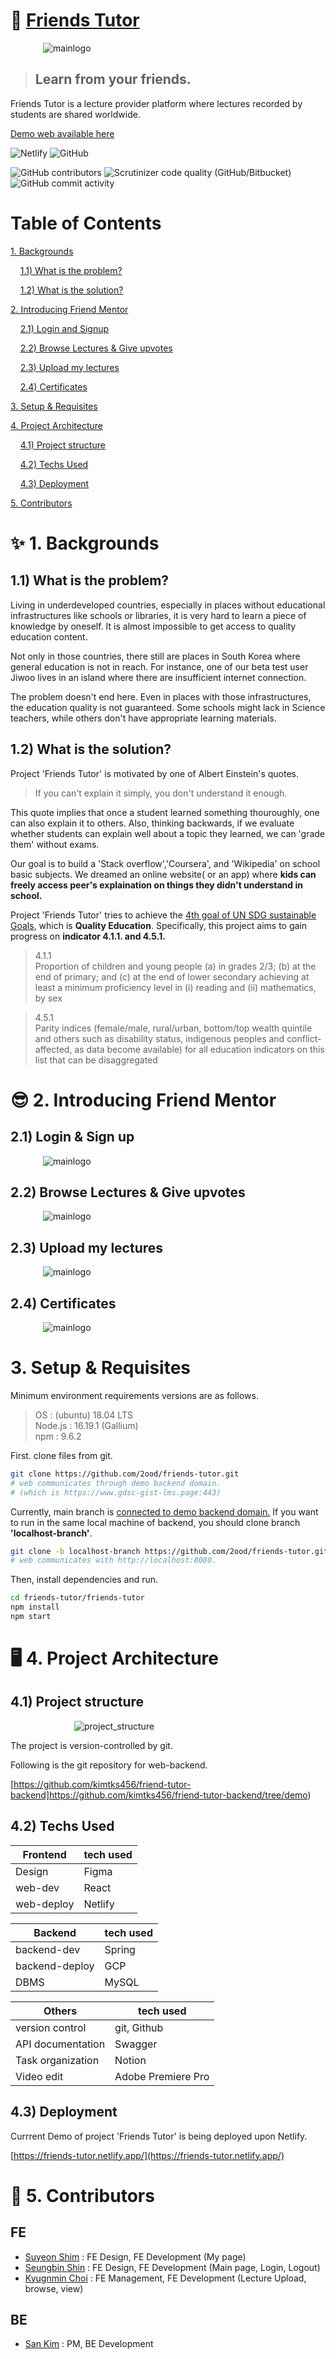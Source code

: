 # 👫 [Friends Tutor](https://friends-tutor.netlify.app/)


<img
  src="./readme-src/welcome.png"
  alt="mainlogo"
  style="display: flex; margin: auto; align-items:center; justify-content : center; max-width: 400px">

> ## Learn from your friends. 

Friends Tutor is a lecture provider platform where lectures recorded by students are shared worldwide.

[Demo web available here](https://friends-tutor.netlify.app/)


![Netlify](https://img.shields.io/netlify/83f6fb77-5507-4db6-9adf-18b0a42229c1?style=for-the-badge) ![GitHub](https://img.shields.io/github/license/2ood/friend-mentor-frontend?style=for-the-badge) 

![GitHub contributors](https://img.shields.io/github/contributors/2ood/friend-mentor-frontend?style=for-the-badge) ![Scrutinizer code quality (GitHub/Bitbucket)](https://img.shields.io/scrutinizer/quality/g/2ood/friend-mentor-frontend?style=for-the-badge) ![GitHub commit activity](https://img.shields.io/github/commit-activity/m/2ood/friend-mentor-frontend?style=for-the-badge)


# Table of Contents
[1. Backgrounds](#1)

&nbsp;&nbsp;&nbsp;&nbsp;[1.1) What is the problem?](#1-1)

&nbsp;&nbsp;&nbsp;&nbsp;[1.2) What is the solution?](#1-2)


[2. Introducing Friend Mentor](#2)

&nbsp;&nbsp;&nbsp;&nbsp;[2.1) Login and Signup](#2-1)

&nbsp;&nbsp;&nbsp;&nbsp;[2.2) Browse Lectures & Give upvotes](#2-2)
  
&nbsp;&nbsp;&nbsp;&nbsp;[2.3) Upload my lectures](#2-3)

&nbsp;&nbsp;&nbsp;&nbsp;[2.4) Certificates](#2-4)

[3. Setup & Requisites](#3)


[4. Project Architecture](#4)

&nbsp;&nbsp;&nbsp;&nbsp;[4.1) Project structure](#4-1)

&nbsp;&nbsp;&nbsp;&nbsp;[4.2) Techs Used](#4-2)

&nbsp;&nbsp;&nbsp;&nbsp;[4.3) Deployment](#4-3)


[5. Contributors](#5)



<a name="1"></a>
# ✨ 1. Backgrounds 

<a name="1-1"></a>
## 1.1) What is the problem?

Living in underdeveloped countries, especially in places without educational infrastructures like schools or libraries, it is very hard to learn a piece of knowledge by oneself. It is almost impossible to get access to quality education content. 

Not only in those countries, there still are places in South Korea where general education is not in reach. For instance, one of our beta test user Jiwoo lives in an island where there are insufficient internet connection. 

The problem doesn't end here. Even in places with those infrastructures, the education quality is not guaranteed. Some schools might lack in Science teachers, while others don't have appropriate learning materials. 


<a name="1-2"></a>
## 1.2) What is the solution?

Project 'Friends Tutor' is motivated by one of Albert Einstein's quotes.

> If you can't explain it simply, you don't understand it enough.

This quote implies that once a student learned something thouroughly, one can also explain it to others. Also, thinking backwards, if we evaluate whether students can explain well about a topic they learned, we can 'grade them' without exams.

 Our goal is to build a 'Stack overflow','Coursera', and 'Wikipedia' on school basic subjects. We dreamed an online website( or an app) where **kids can freely access peer's explaination on things they didn't understand in school.** 

Project 'Friends Tutor' tries to achieve the <u>4th goal of UN SDG sustainable Goals</u>, which is **Quality Education**. Specifically, this project aims to gain progress on **indicator 4.1.1. and 4.5.1.**

> 4.1.1<br/>
Proportion of children and young people (a) in grades 2/3; (b) at the end of primary; and (c) at the end of lower secondary achieving at least a minimum proficiency level in (i) reading and (ii) mathematics, by sex

> 4.5.1 <br/>Parity indices (female/male, rural/urban, bottom/top wealth quintile and others such as disability status, indigenous peoples and conflict-affected, as data become available) for all education indicators on this list that can be disaggregated


<a name="2"></a>
# 😎 2. Introducing Friend Mentor

<a name="2-1"></a>
## 2.1) Login & Sign up

<img
  src="./readme-src/login.png"
  alt="mainlogo"
  style="display: flex; margin: auto; align-items:center; justify-content : center; max-width: 400px">


<a name="2-2"></a>
## 2.2) Browse Lectures & Give upvotes

<img
  src="./readme-src/watch_lectures_and_give_upvotes.png"
  alt="mainlogo"
  style="display: flex; margin: auto; align-items:center; justify-content : center; max-width: 400px">

<a name="2-3"></a>
## 2.3) Upload my lectures

<img
  src="./readme-src/upload_lectures.png"
  alt="mainlogo"
  style="display: flex; margin: auto; align-items:center; justify-content : center; max-width: 400px">


<a name="2-4"></a>
## 2.4) Certificates

<img
  src="./readme-src/certificates.png"
  alt="mainlogo"
  style="display: flex; margin: auto; align-items:center; justify-content : center; max-width: 400px">


<a name="3"></a>
# 3. Setup & Requisites

Minimum environment requirements versions are as follows.


> OS : (ubuntu) 18.04 LTS <br>Node.js : 16.19.1 (Gallium) <br>npm : 9.6.2

First. clone files from git.
```bash
git clone https://github.com/2ood/friends-tutor.git 
# web communicates through demo backend domain.
# (which is https://www.gdsc-gist-lms.page:443)
```
Currently, main branch is <u>connected to demo backend domain.</u> 
If you want to run in the same local machine of backend, you should clone branch **'localhost-branch'**.

```bash
git clone -b localhost-branch https://github.com/2ood/friends-tutor.git
# web communicates with http://localhost:8080.
```

Then, install dependencies and run.
```bash
cd friends-tutor/friends-tutor
npm install
npm start
```

<a name="4"></a>
# 🖥️ 4. Project Architecture

<a name="4-1"></a>
## 4.1) Project structure

<img src="./readme-src/project-flow2.drawio.png" alt="project_structure"
  style="display: flex; margin: auto; align-items:center; justify-content : center; max-width: 300px">

The project is version-controlled by git. 

Following is the git repository for web-backend.

[https://github.com/kimtks456/friend-tutor-backend]https://github.com/kimtks456/friend-tutor-backend/tree/demo)


<a name="4-2"></a>
## 4.2) Techs Used


|**Frontend**|tech used|
|---|---|
|Design | Figma |
|web-dev | React |
|web-deploy | Netlify|


|**Backend**|tech used|
|---|---|
|backend-dev | Spring |
|backend-deploy | GCP|
|DBMS | MySQL |

|**Others**|tech used|
|---|---|
|version control | git, Github|
|API documentation | Swagger|
|Task organization | Notion |
|Video edit | Adobe Premiere Pro |

<a name="4-3"></a>
## 4.3) Deployment

Currrent Demo of project 'Friends Tutor' is being deployed upon Netlify.

[https://friends-tutor.netlify.app/](https://friends-tutor.netlify.app/)


<a name="5"></a>
# 👥 5. Contributors

## FE
* [Suyeon Shim](https://github.com/Shimsuyeon) : FE Design, FE Development (My page)
* [Seungbin Shin](https://github.com/binnie723) : FE Design, FE Development (Main page, Login, Logout)
* [Kyugnmin Choi](https://github.com/2ood) : FE Management, FE Development (Lecture Upload, browse, view)

## BE
* [San Kim](https://github.com/kimtks456) : PM, BE Development








